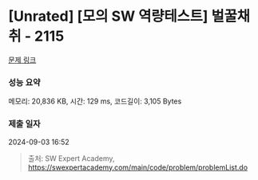 # [Unrated] [모의 SW 역량테스트] 벌꿀채취 - 2115 

[문제 링크](https://swexpertacademy.com/main/code/problem/problemDetail.do?contestProbId=AV5V4A46AdIDFAWu) 

### 성능 요약

메모리: 20,836 KB, 시간: 129 ms, 코드길이: 3,105 Bytes

### 제출 일자

2024-09-03 16:52



> 출처: SW Expert Academy, https://swexpertacademy.com/main/code/problem/problemList.do
